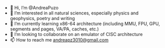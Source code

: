 - 👋 Hi, I’m @AndreaPuzo
- 👀 I’m interested in all natural sciences, especially physics and geophysics, poetry and writing
- 🌱 I’m currently learning x86-64 architecture (including MMU, FPU, GPU, segments and pages, VA/PA, caches, etc.)
- 💞️ I’m looking to collaborate on an emulator of CISC architecture
- 📫 How to reach me andreapz3010@gmail.com

<!---
AndreaPuzo/AndreaPuzo is a ✨ special ✨ repository because its `README.md` (this file) appears on your GitHub profile.
You can click the Preview link to take a look at your changes.
--->
